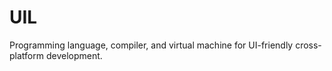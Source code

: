 UIL
===

Programming language, compiler, and virtual machine for UI-friendly cross-platform development.
